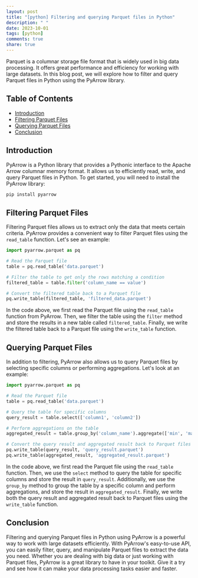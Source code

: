 ```yaml
---
layout: post
title: "[python] Filtering and querying Parquet files in Python"
description: " "
date: 2023-10-01
tags: [python]
comments: true
share: true
---
```


Parquet is a columnar storage file format that is widely used in big data processing. It offers great performance and efficiency for working with large datasets. In this blog post, we will explore how to filter and query Parquet files in Python using the PyArrow library.

## Table of Contents
- [Introduction](#introduction)
- [Filtering Parquet Files](#filtering-parquet-files)
- [Querying Parquet Files](#querying-parquet-files)
- [Conclusion](#conclusion)

## Introduction

PyArrow is a Python library that provides a Pythonic interface to the Apache Arrow columnar memory format. It allows us to efficiently read, write, and query Parquet files in Python. To get started, you will need to install the PyArrow library:

```python
pip install pyarrow
```

## Filtering Parquet Files

Filtering Parquet files allows us to extract only the data that meets certain criteria. PyArrow provides a convenient way to filter Parquet files using the `read_table` function. Let's see an example:

```python
import pyarrow.parquet as pq

# Read the Parquet file
table = pq.read_table('data.parquet')

# Filter the table to get only the rows matching a condition
filtered_table = table.filter('column_name == value')

# Convert the filtered table back to a Parquet file
pq.write_table(filtered_table, 'filtered_data.parquet')
```

In the code above, we first read the Parquet file using the `read_table` function from PyArrow. Then, we filter the table using the `filter` method and store the results in a new table called `filtered_table`. Finally, we write the filtered table back to a Parquet file using the `write_table` function.

## Querying Parquet Files

In addition to filtering, PyArrow also allows us to query Parquet files by selecting specific columns or performing aggregations. Let's look at an example:

```python
import pyarrow.parquet as pq

# Read the Parquet file
table = pq.read_table('data.parquet')

# Query the table for specific columns
query_result = table.select(['column1', 'column2'])

# Perform aggregations on the table
aggregated_result = table.group_by('column_name').aggregate(['min', 'max', 'mean'])

# Convert the query result and aggregated result back to Parquet files
pq.write_table(query_result, 'query_result.parquet')
pq.write_table(aggregated_result, 'aggregated_result.parquet')
```

In the code above, we first read the Parquet file using the `read_table` function. Then, we use the `select` method to query the table for specific columns and store the result in `query_result`. Additionally, we use the `group_by` method to group the table by a specific column and perform aggregations, and store the result in `aggregated_result`. Finally, we write both the query result and aggregated result back to Parquet files using the `write_table` function.

## Conclusion

Filtering and querying Parquet files in Python using PyArrow is a powerful way to work with large datasets efficiently. With PyArrow's easy-to-use API, you can easily filter, query, and manipulate Parquet files to extract the data you need. Whether you are dealing with big data or just working with Parquet files, PyArrow is a great library to have in your toolkit. Give it a try and see how it can make your data processing tasks easier and faster.